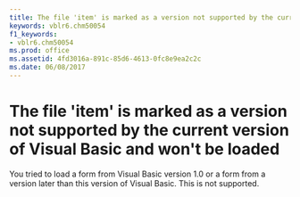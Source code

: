 ```yaml
---
title: The file 'item' is marked as a version not supported by the current version of Visual Basic and won't be loaded
keywords: vblr6.chm50054
f1_keywords:
- vblr6.chm50054
ms.prod: office
ms.assetid: 4fd3016a-891c-85d6-4613-0fc8e9ea2c2c
ms.date: 06/08/2017
---
```



# The file 'item' is marked as a version not supported by the current version of Visual Basic and won't be loaded

You tried to load a form from Visual Basic version 1.0 or a form from a version later than this version of Visual Basic. This is not supported.


